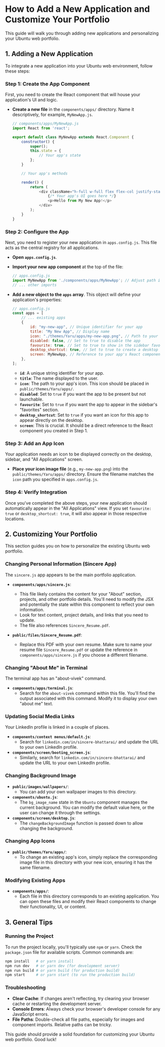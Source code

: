 # How to Add a New Application and Customize Your Portfolio

This guide will walk you through adding new applications and personalizing your Ubuntu web portfolio.

## 1. Adding a New Application

To integrate a new application into your Ubuntu web environment, follow these steps:

### Step 1: Create the App Component

First, you need to create the React component that will house your application's UI and logic.

*   **Create a new file** in the `components/apps/` directory. Name it descriptively, for example, `MyNewApp.js`.

    ```javascript
    // components/apps/MyNewApp.js
    import React from 'react';

    export default class MyNewApp extends React.Component {
        constructor() {
            super();
            this.state = {
                // Your app's state
            };
        }

        // Your app's methods

        render() {
            return (
                <div className="h-full w-full flex flex-col justify-start items-center bg-ub-cool-grey text-white">
                    {/* Your app's UI goes here */}
                    <p>Hello from My New App!</p>
                </div>
            );
        }
    }
    ```

### Step 2: Configure the App

Next, you need to register your new application in `apps.config.js`. This file acts as the central registry for all applications.

*   **Open `apps.config.js`**.
*   **Import your new app component** at the top of the file:

    ```javascript
    // apps.config.js
    import MyNewApp from './components/apps/MyNewApp'; // Adjust path if necessary
    // ... other imports
    ```

*   **Add a new object to the `apps` array**. This object will define your application's properties:

    ```javascript
    // apps.config.js
    const apps = [
        // ... existing apps
        {
            id: "my-new-app", // Unique identifier for your app
            title: "My New App", // Display name
            icon: "./themes/Yaru/apps/my-new-app.png", // Path to your app's icon
            disabled: false, // Set to true to disable the app
            favourite: true, // Set to true to show in the sidebar favorites
            desktop_shortcut: true, // Set to true to create a desktop shortcut
            screen: MyNewApp, // Reference to your app's React component
        },
    ];
    ```

    *   **`id`**: A unique string identifier for your app.
    *   **`title`**: The name displayed to the user.
    *   **`icon`**: The path to your app's icon. This icon should be placed in `public/themes/Yaru/apps/`.
    *   **`disabled`**: Set to `true` if you want the app to be present but not launchable.
    *   **`favourite`**: Set to `true` if you want the app to appear in the sidebar's "favorites" section.
    *   **`desktop_shortcut`**: Set to `true` if you want an icon for this app to appear directly on the desktop.
    *   **`screen`**: This is crucial. It should be a direct reference to the React component you created in Step 1.

### Step 3: Add an App Icon

Your application needs an icon to be displayed correctly on the desktop, sidebar, and "All Applications" screen.

*   **Place your icon image file** (e.g., `my-new-app.png`) into the `public/themes/Yaru/apps/` directory. Ensure the filename matches the `icon` path you specified in `apps.config.js`.

### Step 4: Verify Integration

Once you've completed the above steps, your new application should automatically appear in the "All Applications" view. If you set `favourite: true` or `desktop_shortcut: true`, it will also appear in those respective locations.

## 2. Customizing Your Portfolio

This section guides you on how to personalize the existing Ubuntu web portfolio.

### Changing Personal Information (Sincere App)

The `sincere.js` app appears to be the main portfolio application.

*   **`components/apps/sincere.js`**:
    *   This file likely contains the content for your "About" section, projects, and other portfolio details. You'll need to modify the JSX and potentially the state within this component to reflect your own information.
    *   Look for text content, project details, and links that you need to update.
    *   The file also references `Sincere_Resume.pdf`.

*   **`public/files/Sincere_Resume.pdf`**:
    *   Replace this PDF with your own resume. Make sure to name your resume file `Sincere_Resume.pdf` or update the reference in `components/apps/sincere.js` if you choose a different filename.

### Changing "About Me" in Terminal

The terminal app has an "about-vivek" command.

*   **`components/apps/terminal.js`**:
    *   Search for the `about-vivek` command within this file. You'll find the output associated with this command. Modify it to display your own "about me" text.

### Updating Social Media Links

Your LinkedIn profile is linked in a couple of places.

*   **`components/context menus/default.js`**:
    *   Search for `linkedin.com/in/sincere-bhattarai/` and update the URL to your own LinkedIn profile.
*   **`components/screen/booting_screen.js`**:
    *   Similarly, search for `linkedin.com/in/sincere-bhattarai/` and update the URL to your own LinkedIn profile.

### Changing Background Image

*   **`public/images/wallpapers/`**:
    *   You can add your own wallpaper images to this directory.
*   **`components/ubuntu.js`**:
    *   The `bg_image_name` state in the `Ubuntu` component manages the current background. You can modify the default value here, or the user can change it through the settings.
*   **`components/screen/desktop.js`**:
    *   The `changeBackgroundImage` function is passed down to allow changing the background.

### Changing App Icons

*   **`public/themes/Yaru/apps/`**:
    *   To change an existing app's icon, simply replace the corresponding image file in this directory with your new icon, ensuring it has the same filename.

### Modifying Existing Apps

*   **`components/apps/`**:
    *   Each file in this directory corresponds to an existing application. You can open these files and modify their React components to change their functionality, UI, or content.

## 3. General Tips

### Running the Project

To run the project locally, you'll typically use `npm` or `yarn`. Check the `package.json` file for available scripts. Common commands are:

```bash
npm install   # or yarn install
npm run dev   # or yarn dev (for development server)
npm run build # or yarn build (for production build)
npm start     # or yarn start (to run the production build)
```

### Troubleshooting

*   **Clear Cache**: If changes aren't reflecting, try clearing your browser cache or restarting the development server.
*   **Console Errors**: Always check your browser's developer console for any JavaScript errors.
*   **File Paths**: Double-check all file paths, especially for images and component imports. Relative paths can be tricky.

This guide should provide a solid foundation for customizing your Ubuntu web portfolio. Good luck!
